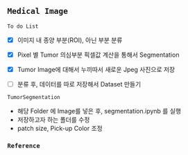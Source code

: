 ## `Medical Image`

`To do List` 
- [x] 이미지 내 종양 부분(ROI), 아닌 부분 분류 
- [x] Pixel 별 Tumor 의심부분 픽셀값 계산을 통해서 Segmentation
- [x] Tumor Image에 대해서 누끼따서 새로운 Jpeg 사진으로 저장
- [ ] 분류 후, 데이터를 따로 저장해서 Dataset 만들기


`TumorSegmentation` 
- 해당 Folder 에 Image를 넣은 후, segmentation.ipynb 를 실행
- 저장하고자 하는 폴더를 수정
- patch size, Pick-up Color 조정




### `Reference`
